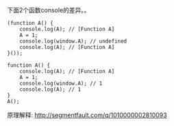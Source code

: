 下面2个函数console的差异。。
```
(function A() {
    console.log(A); // [Function A]
    A = 1;
    console.log(window.A); // undefined
    console.log(A); // [Function A]
}());

function A() {
    console.log(A); // [Function A]
    A = 1;
    console.log(window.A); // 1
    console.log(A); // 1
}
A();
```
原理解释: http://segmentfault.com/q/1010000002810093